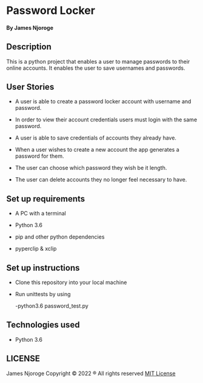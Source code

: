 # Password Locker
#### By James Njoroge
## Description

This is a python project that enables a user to manage passwords to their online accounts. It enables the user to save usernames and passwords.

## User Stories

- A user is able to create a password locker account with username and password.

- In order to view their account credentials users must login with the same password.

- A user is able to save credentials of accounts they already have.

- When a user wishes to create a new account the app generates a password for them.

- The user can choose which password they wish be it length.

- The user can delete accounts they no longer feel necessary to have.

## Set up requirements

- A PC with a terminal

- Python 3.6 

- pip and other python dependencies

- pyperclip & xclip

## Set up instructions

- Clone this repository into your local machine

- Run unittests by using

  -python3.6 password_test.py

## Technologies used

- Python 3.6

## LICENSE

James Njoroge Copyright © 2022 ® All rights reserved
[MIT License](https://choosealicense.com/licenses/mit/)
